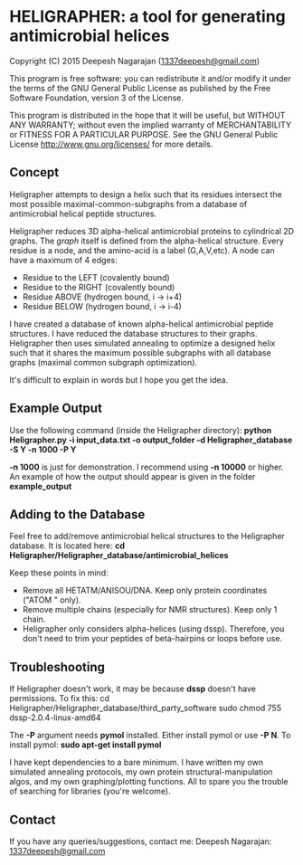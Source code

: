 HELIGRAPHER: a tool for generating antimicrobial helices
==============

Copyright (C) 2015 Deepesh Nagarajan (1337deepesh@gmail.com)

This program is free software: you can redistribute it and/or modify
it under the terms of the GNU General Public License as published by
the Free Software Foundation, version 3 of the License.

This program is distributed in the hope that it will be useful, but 
WITHOUT ANY WARRANTY; without even the implied warranty of
MERCHANTABILITY or FITNESS FOR A PARTICULAR PURPOSE.
See the GNU General Public License <http://www.gnu.org/licenses/>
for more details.

Concept
--------------

Heligrapher attempts to design a helix such that its residues intersect 
the most possible maximal-common-subgraphs from a database of antimicrobial 
helical peptide structures. 

Heligrapher reduces 3D alpha-helical antimicrobial proteins to cylindrical
2D graphs. The *graph* itself is defined from the alpha-helical structure. 
Every residue is a node, and the amino-acid is a label (G,A,V,etc).
A node can have a maximum of 4 edges:
- Residue to the LEFT (covalently bound)
- Residue to the RIGHT (covalently bound)
- Residue ABOVE (hydrogen bound, i -> i+4)
- Residue BELOW (hydrogen bound, i -> i-4)

I have created a database of known alpha-helical antimicrobial peptide structures.
I have reduced the database structures to their graphs. Heligrapher then uses simulated annealing to optimize a designed helix such that it shares the maximum 
possible subgraphs with all database graphs (maximal common subgraph optimization).

It's difficult to explain in words but I hope you get the idea.

Example Output
--------------
Use the following command (inside the Heligrapher directory):
**python Heligrapher.py -i input_data.txt -o output_folder -d Heligrapher_database -S Y -n 1000 -P Y**

**-n 1000** is just for demonstration. I recommend using **-n 10000** or higher.
An example of how the output should appear is given in the folder **example_output**

Adding to the Database
--------------

Feel free to add/remove antimicrobial helical structures to the Heligrapher 
database. It is located here:
**cd Heligrapher/Heligrapher_database/antimicrobial_helices**

Keep these points in mind:
- Remove all HETATM/ANISOU/DNA. Keep only protein coordinates ("ATOM  " only).
- Remove multiple chains (especially for NMR structures). Keep only 1 chain.
- Heligrapher only considers alpha-helices (using dssp). Therefore, you don't need
to trim your peptides of beta-hairpins or loops before use.

Troubleshooting
--------------

If Heligrapher doesn't work, it may be because **dssp** doesn't have permissions.
To fix this:
cd Heligrapher/Heligrapher_database/third_party_software
sudo chmod 755 dssp-2.0.4-linux-amd64

The **-P** argument needs **pymol** installed. Either install pymol or use **-P N**.
To install pymol:
**sudo apt-get install pymol**

I have kept dependencies to a bare minimum. I have written my own simulated 
annealing protocols, my own protein structural-manipulation algos, and my own 
graphing/plotting functions. All to spare you the trouble of searching for 
libraries (you're welcome). 

Contact
--------------
If you have any queries/suggestions, contact me:
Deepesh Nagarajan: 1337deepesh@gmail.com
